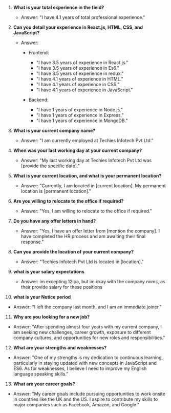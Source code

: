 1. **What is your total experience in the field?**

   - Answer: "I have 4.1 years of total professional experience."

2. **Can you detail your experience in React.js, HTML, CSS, and JavaScript?**

   - Answer:

     - Frontend:

       - "I have 3.5 years of experience in React.js."
       - "I have 3.5 years of experience in Es6."
       - "I have 3.5 years of experience in redux."
       - "I have 4.1 years of experience in HTML."
       - "I have 4.1 years of experience in CSS."
       - "I have 4.1 years of experience in JavaScript."

     - Backend:
       - "I have 1 years of experience in Node.js."
       - "I have 1 years of experience in Express."
       - "I have 1 years of experience in MongoDB."

3. **What is your current company name?**

   - Answer: "I am currently employed at Techies Infotech Pvt Ltd."

4. **When was your last working day at your current company?**

   - Answer: "My last working day at Techies Infotech Pvt Ltd was [provide the specific date]."

5. **What is your current location, and what is your permanent location?**

   - Answer: "Currently, I am located in [current location]. My permanent location is [permanent location]."

6. **Are you willing to relocate to the office if required?**

   - Answer: "Yes, I am willing to relocate to the office if required."

7. **Do you have any offer letters in hand?**

   - Answer: "Yes, I have an offer letter from [mention the company]. I have completed the HR process and am awaiting their final response."

8. **Can you provide the location of your current company?**

   - Answer: "Techies Infotech Pvt Ltd is located in [location]."

9. **what is your salary expectations**

   - Answer: im excepting 12lpa, but im okay with the company noms, as their provide salary for these positions

10. **what is your Notice period**

- Answer: "I left the company last month, and I am an immediate joiner."

11. **Why are you looking for a new job?**

- Answer: "After spending almost four years with my current company, I am seeking new challenges, career growth, exposure to different company cultures, and opportunities for new roles and responsibilities."

12. **What are your strengths and weaknesses?**

- Answer: "One of my strengths is my dedication to continuous learning, particularly in staying updated with new concepts in JavaScript and ES6. As for weaknesses, I believe I need to improve my English language speaking skills."

13. **What are your career goals?**

- Answer: "My career goals include pursuing opportunities to work onsite in countries like the UK and the US. I aspire to contribute my skills to major companies such as Facebook, Amazon, and Google."
